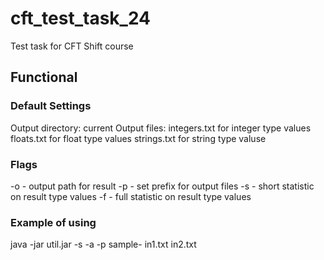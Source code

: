 # cft_test_task_24
Test task for CFT Shift course

## Functional
  

### Default Settings
  Output directory: current
  Output files: integers.txt for integer type values
                floats.txt for float type values
                strings.txt for string type valuse
### Flags
  -o - output path for result
  -p - set prefix for output files
  -s - short statistic on result type values
  -f - full statistic on result type values


### Example of using
   java -jar util.jar -s -a -p sample- in1.txt in2.txt

   

